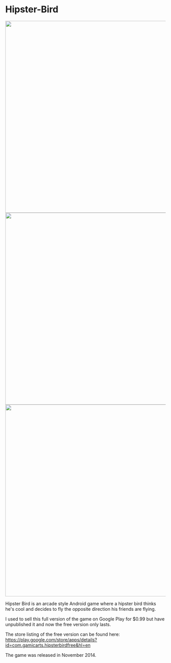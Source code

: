 # Hipster-Bird
<p align="center">
  <img src="https://lh6.ggpht.com/gUaeJn3PnmzRJg48iDboN5m66EIHpeTph64AF0kIjBI7qovf3JwdT3ENnLvowKmcro0=h900-rw" width="600"/>
  <img src="https://lh6.ggpht.com/lq0dTNPZYtPo67K352sSAd8qhqMyX4jnctoVnRe8SzCOCxqr_AJbC4j9GCqksg6vpA=h900-rw" width="600"/>
  <img src="https://lh6.ggpht.com/L9WkzYK6Au0iIMW6Gs8sKbvsmiCutxi-T8DMWuohfzoRvUc_cmHqVwl71OTh22M5Bec=h900-rw" width="600"/>
</p>

Hipster Bird is an arcade style Android game where a hipster bird thinks he's cool and decides to fly the opposite direction his friends are flying.

I used to sell this full version of the game on Google Play for $0.99 but have unpublished it and now the free version only lasts.

The store listing of the free version can be found here: https://play.google.com/store/apps/details?id=com.gamicarts.hipsterbirdfree&hl=en

The game was released in November 2014.
